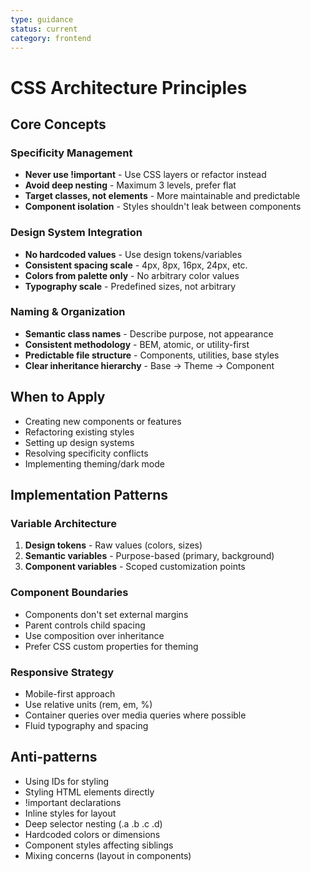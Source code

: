 ```yaml
---
type: guidance
status: current
category: frontend
---
```


# CSS Architecture Principles

## Core Concepts

### Specificity Management
- **Never use !important** - Use CSS layers or refactor instead
- **Avoid deep nesting** - Maximum 3 levels, prefer flat
- **Target classes, not elements** - More maintainable and predictable
- **Component isolation** - Styles shouldn't leak between components

### Design System Integration
- **No hardcoded values** - Use design tokens/variables
- **Consistent spacing scale** - 4px, 8px, 16px, 24px, etc.
- **Colors from palette only** - No arbitrary color values
- **Typography scale** - Predefined sizes, not arbitrary

### Naming & Organization
- **Semantic class names** - Describe purpose, not appearance
- **Consistent methodology** - BEM, atomic, or utility-first
- **Predictable file structure** - Components, utilities, base styles
- **Clear inheritance hierarchy** - Base → Theme → Component

## When to Apply
- Creating new components or features
- Refactoring existing styles
- Setting up design systems
- Resolving specificity conflicts
- Implementing theming/dark mode

## Implementation Patterns

### Variable Architecture
1. **Design tokens** - Raw values (colors, sizes)
2. **Semantic variables** - Purpose-based (primary, background)
3. **Component variables** - Scoped customization points

### Component Boundaries
- Components don't set external margins
- Parent controls child spacing
- Use composition over inheritance
- Prefer CSS custom properties for theming

### Responsive Strategy
- Mobile-first approach
- Use relative units (rem, em, %)
- Container queries over media queries where possible
- Fluid typography and spacing

## Anti-patterns
- Using IDs for styling
- Styling HTML elements directly
- !important declarations
- Inline styles for layout
- Deep selector nesting (.a .b .c .d)
- Hardcoded colors or dimensions
- Component styles affecting siblings
- Mixing concerns (layout in components)

